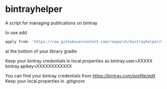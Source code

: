 # bintrayhelper
A script for managing publications on bintray

to use add
```gradle
apply from: 'https://raw.githubusercontent.com/rooparsh/bintrayhelper/master/script.gradle'
```

at the bottom of your library gradle

Keep your bintray credentials in local.properties
as
bintray.user=XXXXX
bintray.apikey=XXXXXXXXXXXX

You can find your bintray credentials from https://bintray.com/profile/edit
Keep your local.properties in .gitignore
